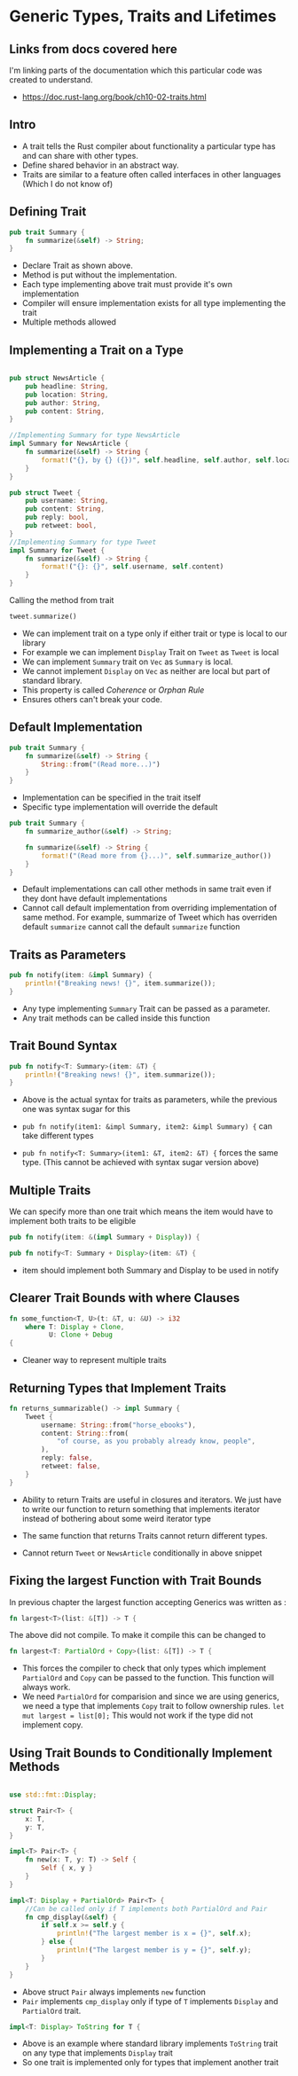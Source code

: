 # Generic Types, Traits and Lifetimes

## Links from docs covered here

I'm linking parts of the documentation which this particular code was created to understand.

- <https://doc.rust-lang.org/book/ch10-02-traits.html>

## Intro

- A trait tells the Rust compiler about functionality a particular type has and can share with other types.
- Define shared behavior in an abstract way.
- Traits are similar to a feature often called interfaces in other languages (Which I do not know of)

## Defining Trait

```rust
pub trait Summary {
    fn summarize(&self) -> String;
}
```

- Declare Trait as shown above.
- Method is put without the implementation.
- Each type implementing above trait must provide it's own implementation
- Compiler will ensure implementation exists for all type implementing the trait
- Multiple methods allowed

## Implementing a Trait on a Type

```rust

pub struct NewsArticle {
    pub headline: String,
    pub location: String,
    pub author: String,
    pub content: String,
}

//Implementing Summary for type NewsArticle
impl Summary for NewsArticle {
    fn summarize(&self) -> String {
        format!("{}, by {} ({})", self.headline, self.author, self.location)
    }
}

pub struct Tweet {
    pub username: String,
    pub content: String,
    pub reply: bool,
    pub retweet: bool,
}
//Implementing Summary for type Tweet
impl Summary for Tweet {
    fn summarize(&self) -> String {
        format!("{}: {}", self.username, self.content)
    }
}
```

Calling the method from trait

```rust
tweet.summarize()
```

- We can implement trait on a type only if either trait or type is local to our library
- For example we can implement `Display` Trait on `Tweet` as `Tweet` is local
- We can implement `Summary` trait on `Vec` as `Summary` is local.
- We cannot implement `Display` on `Vec` as neither are local but part of standard library.
- This property is called *Coherence* or *Orphan Rule*
- Ensures others can't break your code.

## Default Implementation

```rust
pub trait Summary {
    fn summarize(&self) -> String {
        String::from("(Read more...)")
    }
}
```

- Implementation can be specified in the trait itself
- Specific type implementation will override the default

```rust
pub trait Summary {
    fn summarize_author(&self) -> String;

    fn summarize(&self) -> String {
        format!("(Read more from {}...)", self.summarize_author())
    }
}
```

- Default implementations can call other methods in same trait even if they dont have default implementations
- Cannot call default implementation from overriding implementation of same method. For example, summarize of Tweet which has overriden default `summarize` cannot call the default `summarize` function

## Traits as Parameters

```rust
pub fn notify(item: &impl Summary) {
    println!("Breaking news! {}", item.summarize());
}
```

- Any type implementing `Summary` Trait can be passed as a parameter.
- Any trait methods can be called inside this function

## Trait Bound Syntax

```rust
pub fn notify<T: Summary>(item: &T) {
    println!("Breaking news! {}", item.summarize());
}
```

- Above is the actual syntax for traits as parameters, while the previous one was syntax sugar for this

- `pub fn notify(item1: &impl Summary, item2: &impl Summary) {` can take different types
- `pub fn notify<T: Summary>(item1: &T, item2: &T) {` forces the same type. (This cannot be achieved with syntax sugar version above)

## Multiple Traits

We can specify more than one trait which means the item would have to implement both traits to be eligible

```rust
pub fn notify(item: &(impl Summary + Display)) {
```

```rust
pub fn notify<T: Summary + Display>(item: &T) {
```

- item should implement both Summary and Display to be used in notify

## Clearer Trait Bounds with where Clauses

```rust
fn some_function<T, U>(t: &T, u: &U) -> i32
    where T: Display + Clone,
          U: Clone + Debug
{
```

- Cleaner way to represent multiple traits

## Returning Types that Implement Traits

```rust
fn returns_summarizable() -> impl Summary {
    Tweet {
        username: String::from("horse_ebooks"),
        content: String::from(
            "of course, as you probably already know, people",
        ),
        reply: false,
        retweet: false,
    }
}
```

- Ability to return Traits are useful in closures and iterators. We just have to write our function to return something that implements iterator instead of bothering about some weird iterator type

- The same function that returns Traits cannot return different types.
- Cannot return `Tweet` or `NewsArticle` conditionally in above snippet

## Fixing the largest Function with Trait Bounds

In previous chapter the largest function accepting Generics was written as :

```rust
fn largest<T>(list: &[T]) -> T {
```

The above did not compile. To make it compile this can be changed to

```rust
fn largest<T: PartialOrd + Copy>(list: &[T]) -> T {
```

- This forces the compiler to check that only types which implement `PartialOrd` and `Copy` can be passed to the function. This function will always work.
- We need `PartialOrd` for comparision and since we are using generics, we need a type that implements `Copy` trait to follow ownership rules. `let mut largest = list[0];` This would not work if the type did not implement copy.

## Using Trait Bounds to Conditionally Implement Methods

```rust

use std::fmt::Display;

struct Pair<T> {
    x: T,
    y: T,
}

impl<T> Pair<T> {
    fn new(x: T, y: T) -> Self {
        Self { x, y }
    }
}

impl<T: Display + PartialOrd> Pair<T> {
    //Can be called only if T implements both PartialOrd and Pair
    fn cmp_display(&self) {
        if self.x >= self.y {
            println!("The largest member is x = {}", self.x);
        } else {
            println!("The largest member is y = {}", self.y);
        }
    }
}
```

- Above struct `Pair` always implements `new` function
- `Pair` implements `cmp_display` only if type of `T` implements `Display` and `PartialOrd` trait.

```rust
impl<T: Display> ToString for T {
```

- Above is an example where standard library implements `ToString` trait on any type that implements `Display` trait
- So one trait is implemented only for types that implement another trait
